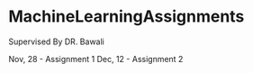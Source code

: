 # MachineLearningAssignments
Supervised By DR. Bawali

Nov, 28 - Assignment 1
Dec, 12 - Assignment 2
